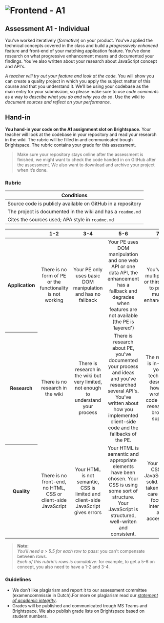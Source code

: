 # ![Frontend - A1][banner]

## Assessment A1 - Individual

You've worked iteratively (_formative_) on your product. You've applied the technical concepts covered in the class and build a *progressively enhanced* feature and front-end of your matching application feature. You've done research on what progressive enhancement means and documented your findings. You've also written about your research about JavaScript concept and API's.

_A teacher will try out your feature and look at the code._ You will show you can create a quality project in which you apply the subject matter of this course and that you understand it. We'll be using your codebase as the main entry for your submission, so please make sure to use *code comments* as a way to *describe what you do and why you do so*. Use the wiki to *document sources and reflect on your performance*.

## Hand-in

**You hand-in your code on the A1 assignment slot on Brightspace.** Your teacher will look at the codebase in your repository and read your research in the wiki. The rubric will be filled in and communicated trough Brightspace. The rubric contains your grade for this assessment.

> Make sure your repository stays online after the assessment is finished, we might want to check the code handed in on GitHub after the assessment. We also want to download and archive your project when it’s done.

### Rubric

| Conditions                                                             |
|------------------------------------------------------------------------|
| Source code is publicly available on GitHub in a repository            |
| The project is documented in the wiki and has a `readme.md`            |
| Cites the sources used; APA style in `readme.md`                       |

<table>
  <thead>
    <tr>
      <th></th>
      <th><strong>1-2</strong></th>
      <th><strong>3-4</strong></th>
      <th><strong>5-6</strong></th>
      <th><strong>7-8</strong></th>
      <th><strong>9-10</strong></th>
    </tr>
  </thead>
  <tbody>
    <tr>
      <th align="center" scope="row"><strong>Application</strong></th>
      <td align="center">There is no form of PE or the functionality is not working</td>
      <td align="center">Your PE only uses basic DOM manipulation and has no fallback</td>
      <td align="center">Your PE uses DOM manipulation and one web API or one data API, the enhancement has a fallback and degrades when features are not available (the PE is 'layered')</td>
      <td align="center">You've used multiple (web or third-party) to provide multiple enhancements</td>
      <td align="center">You've used complex server / client-side structure to give the user the best possible experience
      </td>
    </tr>
      <th align="center" scope="row">Research</th>
      <td align="center">There is no research in the wiki</td>
      <td align="center">There is research in the wiki but very limited, not enough to understand your process</td>
      <td align="center">There is research about PE, you've documented your process and ideas and you've researched several API's. You've written about how you implemented client-side code and the fallbacks of the PE.</td>
      <td align="center">The research is in-depth, you've technically described how your wrote you code and did research on browser support </td>
      <td align="center">The wiki reads like a book. All topics covered in class are toroughly researched and you've technically but clearly documented your progressive enhancement and code.</td>
    </tr>
    <tr>
      <th align="center" scope="row">Quality</th>
      <td align="center">There is no front-end, no HTML, CSS or client-side JavaScript</td>
      <td align="center">Your HTML is not semantic, CSS is limited and client-side JavaScript gives errors</td>
      <td align="center">Your HTML is semantic and appropriate elements have been chosen. Your CSS is using some sort of structure. Your JavaScript is structured, well-writen and consistent.</td>
      <td align="center">Your HTML, CSS and JavaScript are solid. You've taken special care to also focus on interaction and accessiblity.</td>
      <td align="center">HTML, CSS and JavaScript are exemplary. The codebase is on 'production' level and other developers would love to build on your work. </td>
    </tr>
    <tr>
  </tbody>
</table>

> **Note:**  
> _You'll need a > 5.5 for each row to pass:_ you can't compensate between rows.  
> _Each of this rubric’s rows is cumulative:_ for example, to get a 5-6 on concept, you also need to have a 1-2 and 3-4.

### Guidelines

- We don’t like plagiarism and report it to our assessment committee (examencommissie in Dutch).For more on plagiarism read our [_statement of academic integrity_](https://github.com/cmda-bt/fe-course-21-22/blob/main/docs/plagiarism.md).
- Grades will be published and communicated trough MS Teams and Brightspace. We also publish grade lists on Brightspace based on student numbers.

[banner]: https://cmda-bt.github.io/fe-course-21-22/assets/banner-a1.svg